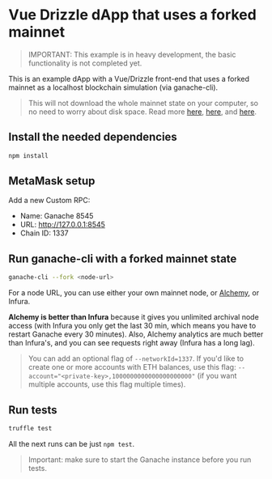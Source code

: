 # Vue Drizzle dApp that uses a forked mainnet

> IMPORTANT: This example is in heavy development, the basic functionality is not completed yet.

This is an example dApp with a Vue/Drizzle front-end that uses a forked mainnet as a localhost blockchain simulation (via ganache-cli).

> This will not download the whole mainnet state on your computer, so no need to worry about disk space. Read more [here](https://studydefi.com/forking-off-mainnet/), [here](https://medium.com/@samajammin/how-to-interact-with-ethereums-mainnet-in-a-development-environment-with-ganache-3d8649df0876), and [here](https://medium.com/ethereum-grid/forking-ethereum-mainnet-mint-your-own-dai-d8b62a82b3f7).

## Install the needed dependencies

```bash
npm install
```

## MetaMask setup

Add a new Custom RPC:

- Name: Ganache 8545
- URL: http://127.0.0.1:8545
- Chain ID: 1337

## Run ganache-cli with a forked mainnet state

```bash
ganache-cli --fork <node-url>
```

For a node URL, you can use either your own mainnet node, or [Alchemy](https://dashboard.alchemyapi.io/signup?referral=5d4115e7-8c63-468d-b248-59f96c220a14), or Infura. 

**Alchemy is better than Infura** because it gives you unlimited archival node access (with Infura you only get the last 30 min, which means you have to restart Ganache every 30 minutes). Also, Alchemy analytics are much better than Infura's, and you can see requests right away (Infura has a long lag).

> You can add an optional flag of `--networkId=1337`. If you'd like to create one or more accounts with ETH balances, use this flag: `--account="<private-key>,1000000000000000000000"` (if you want multiple accounts, use this flag multiple times).

## Run tests

```bash
truffle test
```

All the next runs can be just `npm test`.

> Important: make sure to start the Ganache instance before you run tests. 
